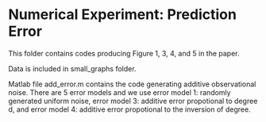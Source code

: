 # Numerical Experiment: Prediction Error

This folder contains codes producing Figure 1, 3, 4, and 5 in the paper. 

Data is included in small_graphs folder.

Matlab file add_error.m contains the code generating additive observational noise. There are 5 error models and we use error model 1: randomly generated uniform noise, error model 3: additive error propotional to degree d, and error model 4: additive error propotional to the inversion of degree.
